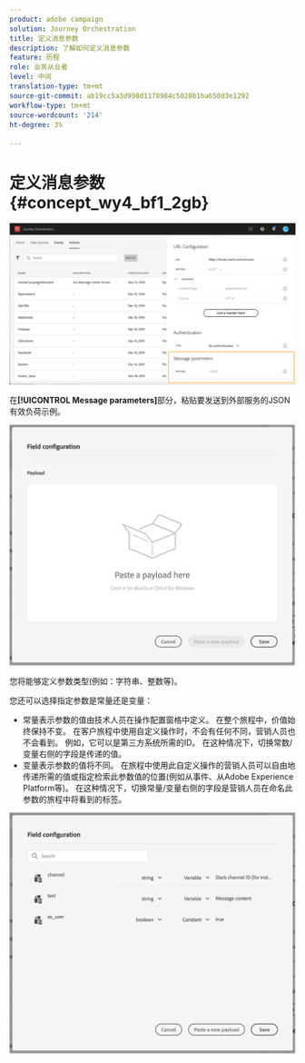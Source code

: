 ```yaml
---
product: adobe campaign
solution: Journey Orchestration
title: 定义消息参数
description: 了解如何定义消息参数
feature: 历程
role: 业务从业者
level: 中间
translation-type: tm+mt
source-git-commit: ab19cc5a3d998d1178984c5028b1ba650d3e1292
workflow-type: tm+mt
source-wordcount: '214'
ht-degree: 3%

---
```



# 定义消息参数 {#concept_wy4_bf1_2gb}

![](../assets/messageparameterssection.png)

在&#x200B;**[!UICONTROL Message parameters]**&#x200B;部分，粘贴要发送到外部服务的JSON有效负荷示例。

![](../assets/customactionpayloadmessage.png)

您将能够定义参数类型(例如：字符串、整数等)。

您还可以选择指定参数是常量还是变量：

* 常量表示参数的值由技术人员在操作配置窗格中定义。 在整个旅程中，价值始终保持不变。 在客户旅程中使用自定义操作时，不会有任何不同，营销人员也不会看到。 例如，它可以是第三方系统所需的ID。 在这种情况下，切换常数/变量右侧的字段是传递的值。
* 变量表示参数的值将不同。 在旅程中使用此自定义操作的营销人员可以自由地传递所需的值或指定检索此参数值的位置(例如从事件、从Adobe Experience Platform等)。 在这种情况下，切换常量/变量右侧的字段是营销人员在命名此参数的旅程中将看到的标签。

![](../assets/customactionpayloadmessage2.png)
